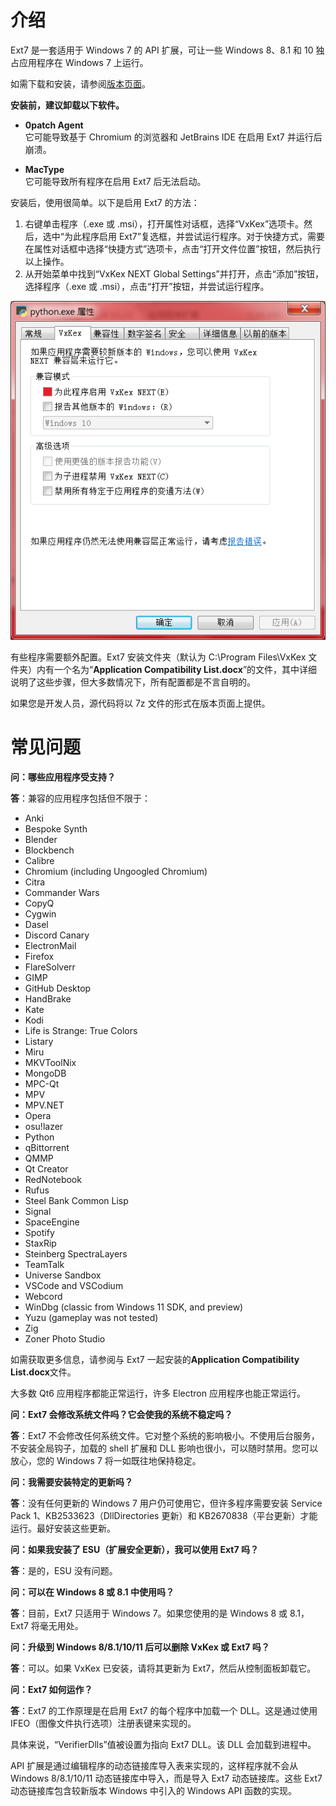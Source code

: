 介绍
============

Ext7 是一套适用于 Windows 7 的 API 扩展，可让一些 Windows 8、8.1 和 10 独占应用程序在 Windows 7 上运行。

如需下载和安装，请参阅[版本页面](https://github.com/YuZhouRen86/VxKex-NEXT/releases)。

**安装前，建议卸载以下软件。**

- **0patch Agent**  
  它可能导致基于 Chromium 的浏览器和 JetBrains IDE 在启用 Ext7 并运行后崩溃。

- **MacType**  
  它可能导致所有程序在启用 Ext7 后无法启动。

安装后，使用很简单。以下是启用 Ext7 的方法：
1. 右键单击程序（.exe 或 .msi），打开属性对话框，选择“VxKex”选项卡。然后，选中“为此程序启用 Ext7”复选框，并尝试运行程序。对于快捷方式，需要在属性对话框中选择“快捷方式”选项卡，点击“打开文件位置”按钮，然后执行以上操作。
2. 从开始菜单中找到“VxKex NEXT Global Settings”并打开，点击“添加”按钮，选择程序（.exe 或 .msi），点击“打开”按钮，并尝试运行程序。

![VxKex configuration GUI](/example-screenshot-ch.png)

有些程序需要额外配置。Ext7 安装文件夹（默认为 C:\Program Files\VxKex 文件夹）内有一个名为“**Application Compatibility List.docx**”的文件，其中详细说明了这些步骤，但大多数情况下，所有配置都是不言自明的。

如果您是开发人员，源代码将以 7z 文件的形式在版本页面上提供。

常见问题
===

**问：哪些应用程序受支持？**

**答**：兼容的应用程序包括但不限于：

- Anki
- Bespoke Synth
- Blender
- Blockbench
- Calibre
- Chromium (including Ungoogled Chromium)
- Citra
- Commander Wars
- CopyQ
- Cygwin
- Dasel
- Discord Canary
- ElectronMail
- Firefox
- FlareSolverr
- GIMP
- GitHub Desktop
- HandBrake
- Kate
- Kodi
- Life is Strange: True Colors
- Listary
- Miru
- MKVToolNix
- MongoDB
- MPC-Qt
- MPV
- MPV.NET
- Opera
- osu!lazer
- Python
- qBittorrent
- QMMP
- Qt Creator
- RedNotebook
- Rufus
- Steel Bank Common Lisp
- Signal
- SpaceEngine
- Spotify
- StaxRip
- Steinberg SpectraLayers
- TeamTalk
- Universe Sandbox
- VSCode and VSCodium
- Webcord
- WinDbg (classic from Windows 11 SDK, and preview)
- Yuzu (gameplay was not tested)
- Zig
- Zoner Photo Studio

如需获取更多信息，请参阅与 Ext7 一起安装的**Application Compatibility List.docx**文件。

大多数 Qt6 应用程序都能正常运行，许多 Electron 应用程序也能正常运行。

**问：Ext7 会修改系统文件吗？它会使我的系统不稳定吗？**

**答**：Ext7 不会修改任何系统文件。它对整个系统的影响极小。不使用后台服务，不安装全局钩子，加载的 shell 扩展和 DLL 影响也很小，可以随时禁用。您可以放心，您的 Windows 7 将一如既往地保持稳定。

**问：我需要安装特定的更新吗？**

**答**：没有任何更新的 Windows 7 用户仍可使用它，但许多程序需要安装 Service Pack 1、KB2533623（DllDirectories 更新）和 KB2670838（平台更新）才能运行。最好安装这些更新。

**问：如果我安装了 ESU（扩展安全更新），我可以使用 Ext7 吗？**

**答**：是的，ESU 没有问题。

**问：可以在 Windows 8 或 8.1 中使用吗？**  

**答**：目前，Ext7 只适用于 Windows 7。如果您使用的是 Windows 8 或 8.1，Ext7 将毫无用处。

**问：升级到 Windows 8/8.1/10/11 后可以删除 VxKex 或 Ext7 吗？**

**答**：可以。如果 VxKex 已安装，请将其更新为 Ext7，然后从控制面板卸载它。

**问：Ext7 如何运作？**

**答**：Ext7 的工作原理是在启用 Ext7 的每个程序中加载一个 DLL。这是通过使用 IFEO（图像文件执行选项）注册表键来实现的。

具体来说，“VerifierDlls”值被设置为指向 Ext7 DLL。该 DLL 会加载到进程中。

API 扩展是通过编辑程序的动态链接库导入表来实现的，这样程序就不会从 Windows 8/8.1/10/11 动态链接库中导入，而是导入 Ext7 动态链接库。这些 Ext7 动态链接库包含较新版本 Windows 中引入的 Windows API 函数的实现。
